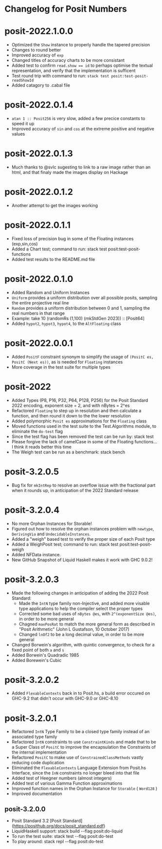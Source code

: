 # Changelog for Posit Numbers

# posit-2022.1.0.0

  * Optimized the `Show` instance to properly handle the tapered precision
  * Changes to round better
  * Improved accuracy of `exp`
  * Changed titles of accuracy charts to be more consistant
  * Added test to confirm `read.show == id` to perhaps optimise the textual representation, and verify that the implementation is sufficent
  * Test round trip with command to run: `stack test posit:test-posit-readShowId`
  * Added catagory to .cabal file

# posit-2022.0.1.4

  * `atan 1 :: Posit256` is very slow, added a few precice constants to speed it up
  * Improved accuracy of `sin` and `cos` at the extreme positive and negative values

# posit-2022.0.1.3

  * Much thanks to @svlc sugesting to link to a raw image rather than an html, and that finaly made the images display on Hackage

# posit-2022.0.1.2

  * Another attempt to get the images working

# posit-2022.0.1.1

  * Fixed loss of precision bug in some of the Floating instances (exp,sin,cos)
  * Added a Chart test; command to run: stack test posit:test-posit-functions
  * Added test results to the README.md file

# posit-2022.0.1.0

  * Added Random and Uniform Instances
  * `Uniform` provides a uniform distribution over all possible posits, sampling the entire projective real line
  * `Random` provides a uniform distribution between 0 and 1, sampling the real numbers in that range
  * Example: take 10 (randomRs (1,100) (mkStdGen 2023)) :: [Posit64]
  * Added `hypot2`, `hypot3`, `hypot4`, to the `AltFloating` class

# posit-2022.0.0.1

  * Added `PositF` constraint synonym to simplify the usage of `(PositC es, PositC (Next es))`, as is needed for `Floating` instances
  * More coverage in the test suite for multiple types

# posit-2022

  * Added Types (P8, P16, P32, P64, P128, P256) for the Posit Standard 2022 encoding, exponent size = 2, and with nBytes = 2^es
  * Refactored `Floating` to step up in resolution and then calculate a function, and then round it down to the the lower resolution
  * Added polymorphic `Posit es` approximations for the `Floating` class
  * Moved functions used in the test suite to the Test.Algorithms module, to eliminate the `do-test` flag
  * Since the test flag has been removed the test can be run by: stack test
  * Please forgive the lack of camelCase in some of the Floating functions... I think it reads better this time
  * The Weigh test can be run as a benchmark: stack bench

# posit-3.2.0.5

  * Bug fix for `mkIntRep` to resolve an overflow issue with the fractional part when it rounds up, in anticipation of the 2022 Standard release

# posit-3.2.0.4

  * No more Orphan Instances for Storable!
  * Figured out how to resolve the orphan instances problem with `newtype`, `DerivingVia` and `UndecidableInstances`.
  * Added a "weigh" based test to verify the proper size of each Posit type
  * Added a WeighPosit test; command to run: stack test posit:test-posit-weigh
  * Added NFData instance.
  * New GitHub Snapshot of Liquid Haskell makes it work with GHC 9.0.2!

# posit-3.2.0.3

  * Made the following changes in anticipation of adding the 2022 Posit Standard:
      * Made the `IntN` type family non-Injective, and added more visable type applications to help the compiler select the proper types
      * Corrected some bad uses of `nBytes @es`, with `2^(exponentSize @es)`, in order to be more general
      * Chagned `maxPosRat` to match the more general form as described in "Posit Arithmetic" (John L Gustafson, 10 October 2017)
      * Changed `lnOf2` to be a long decimal value, in order to be more general
  * Changed Borwein's algorithm, with quintic convergence, to check for a fixed point of both `a` and `s`
  * Added Borwein's Quadradic 1985
  * Added Borewein's Cubic

# posit-3.2.0.2

  * Added `FlexableContexts` back in to Posit.hs, a build error occured on GHC-9.2 that didn't occur with GHC-9.0 or GHC-8.10

# posit-3.2.0.1

  * Refactored `IntN` Type Family to be a closed type family instead of an associated type family
  * Refactored `IntN` constraints to use `ConstraintKinds` and made that to be a Super Class of `PositC` to improve the encapsulation the Constraints of the internal implementation
  * Refactored `PositC` to make use of `ConstrainedClassMethods` vastly reducing code duplication
  * Eliminated the `FlexableContexts` Language Extension from Posit.hs Interface, since the `InN` constraints no longer bleed into that file
  * Added test of Heegner numbers (almost integers)
  * Added test of various Gamma Function approximations
  * Improved function names in the Orphan Instance for `Storable` ( `Word128` )
  * Improved documentation

## posit-3.2.0.0

  * Posit Standard 3.2 [Posit Standard] (https://posithub.org/docs/posit_standard.pdf)
  * LiquidHaskell support: stack build --flag posit:do-liquid
  * To run the test suite: stack test --flag posit:do-test
  * To play around: stack repl --flag posit:do-test

